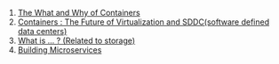 1. [The What and Why of Containers
](https://www.oreilly.com/library/view/using-docker/9781491915752/ch01.html)
2. [Containers : The Future of Virtualization and SDDC(software defined data centers)](snia.org/sites/default/files/AnilVasudeva_Containers_the_Future_Virtualization_SDDC.pdf)
3. [What is ... ? (Related to storage)](https://www.snia.org/education/what-is)
4. [Building Microservices](https://www.oreilly.com/library/view/building-microservices/9781491950340/)
